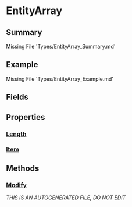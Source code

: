 # EntityArray
## Summary
Missing File 'Types/EntityArray_Summary.md'
## Example
Missing File 'Types/EntityArray_Example.md'
## Fields
## Properties
### [Length](Types/EntityArray/P/Length.md)
### [Item](Types/EntityArray/P/Item.md)
## Methods
### [Modify](Types/EntityArray/M/Modify.md)

*THIS IS AN AUTOGENERATED FILE, DO NOT EDIT*
